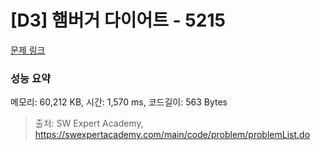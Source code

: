 # [D3] 햄버거 다이어트 - 5215 

[문제 링크](https://swexpertacademy.com/main/code/problem/problemDetail.do?contestProbId=AWT-lPB6dHUDFAVT) 

### 성능 요약

메모리: 60,212 KB, 시간: 1,570 ms, 코드길이: 563 Bytes



> 출처: SW Expert Academy, https://swexpertacademy.com/main/code/problem/problemList.do